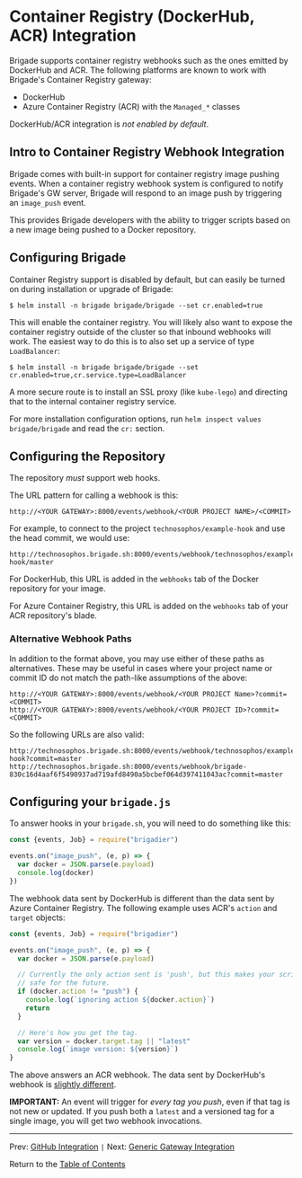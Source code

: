 # Container Registry (DockerHub, ACR) Integration

Brigade supports container registry webhooks such as the ones emitted by
DockerHub and ACR. The following platforms are known to work with
Brigade's Container Registry gateway:

- DockerHub
- Azure Container Registry (ACR) with the `Managed_*` classes

DockerHub/ACR integration is _not enabled by default_.

## Intro to Container Registry Webhook Integration

Brigade comes with built-in support for container registry image pushing events. When a
container registry webhook system is configured to notify Brigade's GW server, Brigade will
respond to an image push by triggering an `image_push` event.

This provides Brigade developers with the ability to trigger scripts based on a
new image being pushed to a Docker repository.

## Configuring Brigade

Container Registry support is disabled by default, but can easily be turned on
during installation or upgrade of Brigade:

```
$ helm install -n brigade brigade/brigade --set cr.enabled=true
```

This will enable the container registry. You will likely also want to expose the
container registry outside of the cluster so that inbound webhooks will work. The
easiest way to do this is to also set up a service of type `LoadBalancer`:

```
$ helm install -n brigade brigade/brigade --set cr.enabled=true,cr.service.type=LoadBalancer
```

A more secure route is to install an SSL proxy (like `kube-lego`) and directing
that to the internal container registry service.

For more installation configuration options, run `helm inspect values brigade/brigade`
and read the `cr:` section.

## Configuring the Repository

The repository _must_ support web hooks.

The URL pattern for calling a webhook is this:

```
http://<YOUR GATEWAY>:8000/events/webhook/<YOUR PROJECT NAME>/<COMMIT>
```

For example, to connect to the project `technosophos/example-hook` and use the head
commit, we would use:

```
http://technosophos.brigade.sh:8000/events/webhook/technosophos/example-hook/master
```

For DockerHub, this URL is added in the `webhooks` tab of the Docker repository for
your image.

For Azure Container Registry, this URL is added on the `webhooks` tab of your
ACR repository's blade.

### Alternative Webhook Paths

In addition to the format above, you may use either of these paths as alternatives.
These may be useful in cases where your project name or commit ID do not
match the path-like assumptions of the above:

```
http://<YOUR GATEWAY>:8000/events/webhook/<YOUR PROJECT Name>?commit=<COMMIT>
http://<YOUR GATEWAY>:8000/events/webhook/<YOUR PROJECT ID>?commit=<COMMIT>
```

So the following URLs are also valid:


```
http://technosophos.brigade.sh:8000/events/webhook/technosophos/example-hook?commit=master
http://technosophos.brigade.sh:8000/events/webhook/brigade-830c16d4aaf6f5490937ad719afd8490a5bcbef064d397411043ac?commit=master
```


## Configuring your `brigade.js`

To answer hooks in your `brigade.sh`, you will need to do something like this:

```javascript
const {events, Job} = require("brigadier")

events.on("image_push", (e, p) => {
  var docker = JSON.parse(e.payload)
  console.log(docker)
})
```

The webhook data sent by DockerHub is different than the data sent by Azure
Container Registry. The following example uses ACR's `action` and `target`
objects:

```javascript
const {events, Job} = require("brigadier")

events.on("image_push", (e, p) => {
  var docker = JSON.parse(e.payload)

  // Currently the only action sent is 'push', but this makes your script
  // safe for the future.
  if (docker.action != "push") {
    console.log(`ignoring action ${docker.action}`)
    return
  }

  // Here's how you get the tag.
  var version = docker.target.tag || "latest"
  console.log(`image version: ${version}`)
}
```

The above answers an ACR webhook. The data sent by DockerHub's webhook is
[slightly different](https://docs.docker.com/docker-hub/webhooks/).

**IMPORTANT:** An event will trigger for _every tag you push_, even if that tag
is not new or updated. If you push both a `latest` and a versioned tag for a
single image, you will get two webhook invocations.

---

Prev: [GitHub Integration](github.md) `|` Next: [Generic Gateway Integration](genericgateway.md)

Return to the [Table of Contents](index.md)